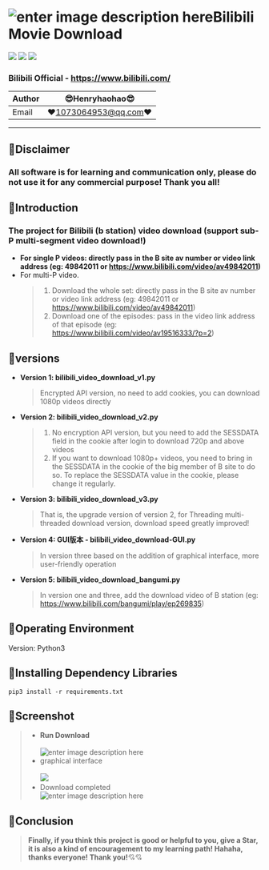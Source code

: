 ![enter image description here](Pic/logo.png)Bilibili Movie Download
===========================
![](https://img.shields.io/badge/Python-3.6.3-green.svg) ![](https://img.shields.io/badge/requests-2.18.4-green.svg) ![](https://img.shields.io/badge/moviepy-0.2.3.2-green.svg)

### Bilibili Official - https://www.bilibili.com/

|Author|:sunglasses:Henryhaohao:sunglasses:|
|---|---
|Email|:hearts:1073064953@qq.com:hearts:


****
## :dolphin:Disclaimer

### All software is for learning and communication only, please do not use it for any commercial purpose! Thank you all!

## :dolphin:Introduction

### The project for Bilibili (b station) video download (support sub-P multi-segment video download!)

- **For single P videos: directly pass in the B site av number or video link address (eg: 49842011 or https://www.bilibili.com/video/av49842011)**
- For multi-P video.
  > 1. Download the whole set: directly pass in the B site av number or video link address (eg: 49842011 or https://www.bilibili.com/video/av49842011)
  > 2. Download one of the episodes: pass in the video link address of that episode (eg: https://www.bilibili.com/video/av19516333/?p=2)

## :dolphin:versions

- **Version 1: bilibili_video_download_v1.py**
  
  > Encrypted API version, no need to add cookies, you can download 1080p videos directly
- **Version 2: bilibili_video_download_v2.py**
  
  > 1. No encryption API version, but you need to add the SESSDATA field in the cookie after login to download 720p and above videos
  > 2. If you want to download 1080p+ videos, you need to bring in the SESSDATA in the cookie of the big member of B site to do so. To replace the SESSDATA value in the cookie, please change it regularly.
- **Version 3: bilibili_video_download_v3.py**
  
  > That is, the upgrade version of version 2, for Threading multi-threaded download version, download speed greatly improved! 
  
- **Version 4: GUI版本 - bilibili_video_download-GUI.py**
  
  > In version three based on the addition of graphical interface, more user-friendly operation
  
- **Version 5: bilibili_video_download_bangumi.py**
  
  > In version one and three, add the download video of B station (eg: https://www.bilibili.com/bangumi/play/ep269835)

## :dolphin:Operating Environment

Version: Python3

## :dolphin:Installing Dependency Libraries

```
pip3 install -r requirements.txt
```
## :dolphin:Screenshot

> - **Run Download**<br><br>
![enter image description here](Pic/run.png)
> - graphical interface<br>  
![](Pic/GUI-run.png)
> - Download completed<br>
![enter image description here](Pic/video.png)
## :dolphin:**Conclusion**

> **Finally, if you think this project is good or helpful to you, give a Star, it is also a kind of encouragement to my learning path!
Hahaha, thanks everyone! Thank you!**:cupid::cupid:
